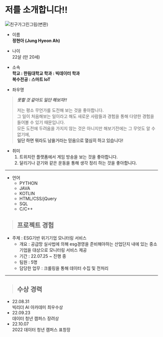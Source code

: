 # 저를 소개합니다!!
![친구가그린그림(변환)](https://user-images.githubusercontent.com/83272007/198274581-738e1734-d3c0-4821-ae77-313c45061e4b.png)

- 이름   
  **정현아 (Jung Hyeon Ah)**

- 나이   
  22살 (만 20세)   
  
- 소속   
  **학교 : 한림대학교
  학과 : 빅데이터 학과   
  복수전공 : 스마트 IoT**   
  
- 좌우명   
> **_못할 것 같아도 일단 해보자!!_**   
> 
>    저는 평소 무언가를 도전해 보는 것을 좋아합니다.   
>    그 일이 처음해보는 일이라고 해도 새로운 사람들과 경험을 통해 다양한 경험을 들어볼 수 있기 때문입니다.   
>    모든 도전에 두려움을 가지지 않는 것은 아니지만 해보기전에는 그 무엇도 알 수 없기에,   
>    **일단 하면 뭐라도 남을거라는 믿음으로 열심히 하고 있습니다!**   

- 취미   
  1. 트위치란 플랫폼에서 게임 방송을 보는 것을 좋아합니다.
  2. 달리기나 걷기와 같은 운동을 통해 생각 정리 하는 것을 좋아합니다.

---
   
- 언어   
  - PYTHON
  - JAVA
  - KOTLIN
  - HTML/CSS/jQuery
  - SQL
  - C/C++   

> ## 프로젝트 경험   
- 주제 : ESG기반 위기기업 모니터링 서비스   
  - 개요 : 공급망 실사법에 의해 esg경영을 준비해야하는 산업단지 내에 있는 중소기업을 대상으로 모니터링 서비스 제공   
  - 기간 : 22.07.25 ~ 진행 중   
  - 팀원 : 5명   
  - 담당한 업무 : 크롤링을 통해 데이터 수집 및 전처리   

---

> ## 수상 경력   
 - 22.08.31   
  빅리더 AI 아카데미 최우수상      
 - 22.09.23   
  데이터 청년 캠퍼스 장려상   
 - 22.10.07   
  2022 데이터 청년 캠퍼스 표창장   
